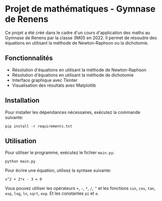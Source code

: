 # Projet de mathématiques - Gymnase de Renens

Ce projet a été créé dans le cadre d'un cours d'application des maths au Gymnase de Renens par la classe 3M05 en 2022. Il permet de résoudre des équations en utilisant la méthode de Newton-Raphson ou la dichotomie.

## Fonctionnalités

- Résolution d'équations en utilisant la méthode de Newton-Raphson
- Résolution d'équations en utilisant la méthode de dichotomie
- Interface graphique avec Tkinter
- Visualisation des résultats avec Matplotlib

## Installation

Pour installer les dépendances nécessaires, exécutez la commande suivante:
````
pip install -r requirements.txt
````

## Utilisation

Pour utiliser le programme, exécutez le fichier `main.py`:

````
python main.py
````

Pour écrire une équation, utilisez la syntaxe suivante:

````
x^2 + 2*x - 3 = 0
````
Vous pouvez utiliser les opérateurs `+`, `-`, `*`, `/`, `^` et les fonctions `sin`, `cos`, `tan`, `exp`, `log`, `ln`, `sqrt`, `exp`.
Et les constantes `pi` et `e`.
